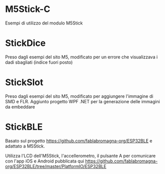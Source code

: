 # M5Stick-C
Esempi di utilizzo del modulo M5Stick

# StickDice
Preso dagli esempi del sito M5, modificato per un errore che visualizzava i dadi sbagliati (indice fuori posto)

# StickSlot
Preso dagli esempi del sito M5, modificato per aggiungere l'immagine di SMD e FLR.
Aggiunto progetto WPF .NET per la generazione delle immagini da embeddare

# StickBLE
Basato sul progetto https://github.com/fablabromagna-org/ESP32BLE e adattato a M5Stick.

Utilizza l'LCD dell'M5Stick, l'accellerometro, il pulsante A per comunicare con l'app iOS e Android pubblicata qui
https://github.com/fablabromagna-org/ESP32BLE/tree/master/PlatformIO/ESP32BLE
